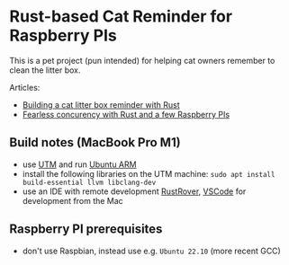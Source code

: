 # Rust-based Cat Reminder for Raspberry PIs

This is a pet project (pun intended) for helping cat owners remember to clean the litter box.

Articles:

- [Building a cat litter box reminder with Rust](http://manuel.bernhardt.io/posts/2024-01-12-rust-cat-litter-box/)
- [Fearless concurency with Rust and a few Raspberry PIs](http://manuel.bernhardt.io/posts/2024-01-26-rust-fearless-networked-concurrency-raspberry-pi/)

## Build notes (MacBook Pro M1)

- use [UTM](https://mac.getutm.app/) and run [Ubuntu ARM](https://ubuntu.com/download/server/arm)
- install the following libraries on the UTM machine: `sudo apt install build-essential llvm libclang-dev`
- use an IDE with remote development [RustRover](https://www.jetbrains.com/rust/), [VSCode](https://code.visualstudio.com/) for development from the Mac

## Raspberry PI prerequisites

- don't use Raspbian, instead use e.g. `Ubuntu 22.10` (more recent GCC)
    

